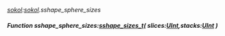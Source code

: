 _[sokol](../../modules/sokol/sokol-module.md):[sokol](../../modules/sokol/sokol-module.md).sshape\_sphere\_sizes_
##### Function sshape\_sphere\_sizes:[sshape_sizes_t](../../modules/sokol/sokol-sshape_sizes_t.md)( slices:[UInt](../../modules/wonkey/wonkey-types-uint.md),stacks:[UInt](../../modules/wonkey/wonkey-types-uint.md) )
